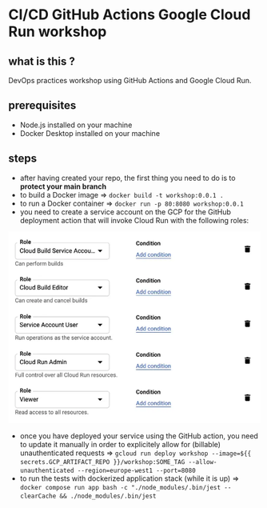 # CI/CD GitHub Actions Google Cloud Run workshop

## what is this ?

DevOps practices workshop using GitHub Actions and Google Cloud Run.

## prerequisites

- Node.js installed on your machine
- Docker Desktop installed on your machine

## steps

- after having created your repo, the first thing you need to do is to **protect your main branch**
- to build a Docker image => `docker build -t workshop:0.0.1 .`
- to run a Docker container => `docker run -p 80:8080 workshop:0.0.1`
- you need to create a service account on the GCP for the GitHub deployment action that will invoke Cloud Run with the following roles:

![GCP roles](./sa_permissions.webp)

- once you have deployed your service using the GitHub action, you need to update it manually in order to explicitely allow for (billable) unauthenticated requests => `gcloud run deploy workshop --image=${{ secrets.GCP_ARTIFACT_REPO }}/workshop:SOME_TAG --allow-unauthenticated --region=europe-west1 --port=8080`
- to run the tests with dockerized application stack (while it is up) => `docker compose run app bash -c "./node_modules/.bin/jest --clearCache && ./node_modules/.bin/jest`
